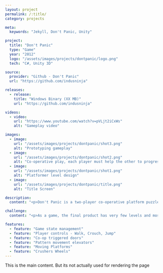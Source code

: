 ```yaml
---
layout: project
permalink: /:title/
category: projects

meta:
  keywords: "Jekyll, Don't Panic, Unity"

project:
  title: "Don't Panic"
  type: "Game"
  year: "2012"
  logo: "/assets/images/projects/dontpanic/logo.png"
  tech: "C#, Unity 3D"

source:
  provider: "Github - Don't Panic"
  url: "https://github.com/indusninja"

releases:
  - release:
    title: "Windows Binary (XX MB)"
    url: "https://github.com/indusninja"

videos:
  - video:
    url: "https://www.youtube.com/watch?v=pVLjt2iCxWs"
    alt: "Gameplay video"

images:
  - image:
    url: "/assets/images/projects/dontpanic/shot3.png"
    alt: "Prototyping gameplay"
  - image:
    url: "/assets/images/projects/dontpanic/shot2.png"
    alt: "Co-operative play, each player must help the other to progress"
  - image:
    url: "/assets/images/projects/dontpanic/shot1.png"
    alt: "Platformer level design"
  - image:
    url: "/assets/images/projects/dontpanic/title.png"
    alt: "Title Screen"

description:
  content: "<p>Don't Panic is a two-player co-operative platform puzzle game, which was developed during the Nordic Game Jam 2012. Each player controls a robot in the game whose primary resource is electric energy, which is used for movement.</p><p>However, even staying idle saps some energy from the robots. So, effectively players have only a certain amount of time to finish each level. In order to mediate the effects of losing energy, players can pick up the radiant balls (energy cores) in the level. This ball recharges the robot holding it, but doesn't stop charging it past its maximum capacity either. This means prolonged exposure of the ball can destroy the robot.</p><p>Both players have to work together in order to overcome such challenges presented in the level to reach end of the level.</p>"

challenge:
  content: "<p>As a game, the final product has very few levels and most of them can get players stuck without any chance to reset. However, the team did run through developing a large amount ofpuzzle mechanics that can be combined into several permutations by level designers to build interesting levels. Hence, while we failed to create an engaging game, we were able to create a toolset for level designers.</p>"

features:
  - feature: "Game state management"
  - feature: "Player controls - Walk, Crouch, Jump"
  - feature: "Co-op triggered doors"
  - feature: "Pattern movement elevators"
  - feature: "Moving Platforms"
  - feature: "Crushers Wheels"
---
```

<p>This is the main content. But its not actually used for rendering the page</p>